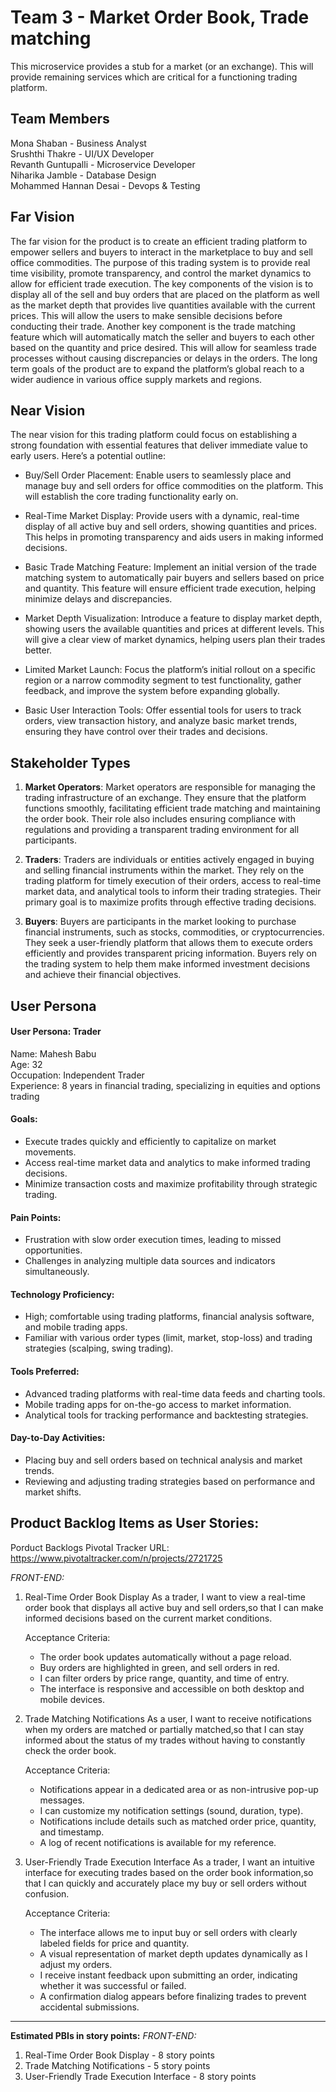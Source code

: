 # Team 3 - Market Order Book, Trade matching
This microservice provides a stub for a market (or an exchange). This will provide remaining services which are critical for a functioning trading platform.

**Team Members** 
---------------------------------------------------------------------------------------------------------------------------


Mona Shaban - Business Analyst \
Srushthi Thakre - UI/UX Developer \
Revanth Guntupalli - Microservice Developer \
Niharika Jamble - Database Design \
Mohammed Hannan Desai - Devops & Testing

**Far Vision** 
---------------------------------------------------------------------------------------------------------------------------


The far vision for the product is to create an efficient trading platform to empower sellers and buyers to interact in the marketplace to buy and sell office commodities. The purpose of this trading system is to provide real time visibility, promote transparency, and control the market dynamics to allow for efficient trade execution. The key components of the vision is to display all of the sell and buy orders that are placed on the platform as well as the market depth that provides live quantities available with the current prices. This will allow the users to make sensible decisions before conducting their trade. Another key component is the trade matching feature which will automatically match the seller and buyers to each other based on the quantity and price desired. This will allow for seamless trade processes without causing discrepancies or delays in the orders. The long term goals of the product are to expand the platform’s global reach to a wider audience in various office supply markets and regions.

**Near Vision**
---------------------------------------------------------------------------------------------------------------------------

The near vision for this trading platform could focus on establishing a strong foundation with essential features that deliver immediate value to early users. Here’s a potential outline:

- Buy/Sell Order Placement: Enable users to seamlessly place and manage buy and sell orders for office commodities on the platform. This will establish the core trading functionality early on.

- Real-Time Market Display: Provide users with a dynamic, real-time display of all active buy and sell orders, showing quantities and prices. This helps in promoting transparency and aids users in making informed decisions.

- Basic Trade Matching Feature: Implement an initial version of the trade matching system to automatically pair buyers and sellers based on price and quantity. This feature will ensure efficient trade execution, helping minimize delays and discrepancies.

- Market Depth Visualization: Introduce a feature to display market depth, showing users the available quantities and prices at different levels. This will give a clear view of market dynamics, helping users plan their trades better.

- Limited Market Launch: Focus the platform’s initial rollout on a specific region or a narrow commodity segment to test functionality, gather feedback, and improve the system before expanding globally.

- Basic User Interaction Tools: Offer essential tools for users to track orders, view transaction history, and analyze basic market trends, ensuring they have control over their trades and decisions.

**Stakeholder Types**
---------------------------------------------------------------------------------------------------------------------------

1. **Market Operators**: Market operators are responsible for managing the trading infrastructure of an exchange. They ensure that the platform functions smoothly, facilitating efficient trade matching and maintaining the order book. Their role also includes ensuring compliance with regulations and providing a transparent trading environment for all participants.

2. **Traders**: Traders are individuals or entities actively engaged in buying and selling financial instruments within the market. They rely on the trading platform for timely execution of their orders, access to real-time market data, and analytical tools to inform their trading strategies. Their primary goal is to maximize profits through effective trading decisions.

3. **Buyers**: Buyers are participants in the market looking to purchase financial instruments, such as stocks, commodities, or cryptocurrencies. They seek a user-friendly platform that allows them to execute orders efficiently and provides transparent pricing information. Buyers rely on the trading system to help them make informed investment decisions and achieve their financial objectives.

**User Persona**
---------------------------------------------------------------------------------------------------------------------------

#### User Persona: Trader

 Name: Mahesh Babu\
 Age: 32\
 Occupation: Independent Trader\
 Experience: 8 years in financial trading, specializing in equities and options trading
  
#### Goals:
- Execute trades quickly and efficiently to capitalize on market movements.
- Access real-time market data and analytics to make informed trading decisions.
- Minimize transaction costs and maximize profitability through strategic trading.

#### Pain Points:
- Frustration with slow order execution times, leading to missed opportunities.
- Challenges in analyzing multiple data sources and indicators simultaneously.

#### Technology Proficiency:
- High; comfortable using trading platforms, financial analysis software, and mobile trading apps.
- Familiar with various order types (limit, market, stop-loss) and trading strategies (scalping, swing trading).

#### Tools Preferred:
- Advanced trading platforms with real-time data feeds and charting tools.
- Mobile trading apps for on-the-go access to market information.
- Analytical tools for tracking performance and backtesting strategies.

#### Day-to-Day Activities:
- Placing buy and sell orders based on technical analysis and market trends.
- Reviewing and adjusting trading strategies based on performance and market shifts.


**Product Backlog Items as User Stories:**
---------------------------------------------------------------------------------------------------------------------------

Porduct Backlogs Pivotal Tracker URL: https://www.pivotaltracker.com/n/projects/2721725

*FRONT-END:*

1. Real-Time Order Book Display
   As a trader, 
   I want to view a real-time order book that displays all active buy and sell orders,so that I can make informed decisions 
   based on the current market conditions.

   Acceptance Criteria:
   - The order book updates automatically without a page reload.
   - Buy orders are highlighted in green, and sell orders in red.
   - I can filter orders by price range, quantity, and time of entry.
   - The interface is responsive and accessible on both desktop and mobile devices.

2. Trade Matching Notifications
   As a user, 
   I want to receive notifications when my orders are matched or partially matched,so that I can stay informed about the 
   status of my trades without having to constantly check the order book.

   Acceptance Criteria:
    - Notifications appear in a dedicated area or as non-intrusive pop-up messages.
    - I can customize my notification settings (sound, duration, type).
    - Notifications include details such as matched order price, quantity, and timestamp.
    - A log of recent notifications is available for my reference.

 3. User-Friendly Trade Execution Interface
    As a trader, 
    I want an intuitive interface for executing trades based on the order book  information,so that I can quickly and 
    accurately place my buy or sell orders without confusion.

    Acceptance Criteria:
     - The interface allows me to input buy or sell orders with clearly labeled fields for price and quantity.
     - A visual representation of market depth updates dynamically as I adjust my orders.
     - I receive instant feedback upon submitting an order, indicating whether it was successful or  failed.
     - A confirmation dialog appears before finalizing trades to prevent accidental submissions.
   
---------------------------------------------------------------------------------------------------------------------------
  **Estimated PBIs in story points:**
  *FRONT-END:*

  1. Real-Time Order Book Display - 8 story points
  2. Trade Matching Notifications - 5 story points
  3. User-Friendly Trade Execution Interface - 8 story points


